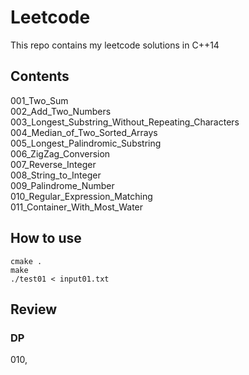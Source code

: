 # Leetcode

This repo contains my leetcode solutions in C++14

## Contents

001_Two_Sum   
002_Add_Two_Numbers   
003_Longest_Substring_Without_Repeating_Characters  
004_Median_of_Two_Sorted_Arrays   
005_Longest_Palindromic_Substring   
006_ZigZag_Conversion   
007_Reverse_Integer   
008_String_to_Integer   
009_Palindrome_Number   
010_Regular_Expression_Matching   
011_Container_With_Most_Water   



## How to use

```cmake .```  
```make```  
```./test01 < input01.txt``` 


## Review

### DP
010, 
 
